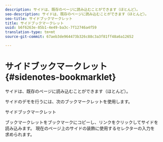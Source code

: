 ```yaml
---
description: サイドは、既存のページに読み込むことができます（ほとんど）。
seo-description: サイドは、既存のページに読み込むことができます（ほとんど）。
seo-title: サイドブックマークレット
title: サイドブックマークレット
uuid: b6f6263e-85b1-4e49-ba3c-7f12746a4f59
translation-type: tm+mt
source-git-commit: 67aeb3de964473b326c88c3a3f81ff48a6a12652

---
```



# サイドブックマークレット{#sidenotes-bookmarklet}

サイドは、既存のページに読み込むことができます（ほとんど）。

サイドのデモを行うには、次のブックマークレットを使用します。

サイドブックマークレット

ブックマークレットをブックマークにコピーし、リンクをクリックしてサイドを読み込みます。 現在のページ上のサイドの装飾に使用するセレクターの入力を求められます。
